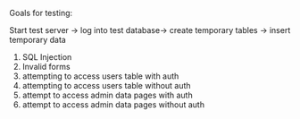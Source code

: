 Goals for testing:

Start test server -> log into test database-> create temporary tables -> insert temporary data

1. SQL Injection
2. Invalid forms
3. attempting to access users table with auth
4. attempting to access users table without auth
5. attempt to access admin data pages with auth
6. attempt to access admin data pages without auth
